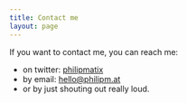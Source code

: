 ```yaml
---
title: Contact me
layout: page
---
```


If you want to contact me, you can reach me:

* on twitter: [philipmatix](https://twitter.com/philipmatix)
* by email: hello@philipm.at
* or by just shouting out really loud.
